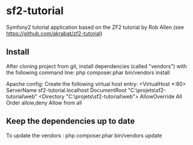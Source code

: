 sf2-tutorial
============

Symfony2 tutorial application based on the ZF2 tutorial by Rob Allen (see https://github.com/akrabat/zf2-tutorial)

Install
-------
After cloning project from git, install dependencies (called "vendors") with the following command line:
php composer.phar bin/vendors install

Apache config:
Create the following virtual host entry:
<VirtualHost *:80>
    ServerName sf2-tutorial.localhost
    DocumentRoot "C:\projets\sf2-tutorial\web"
    <Directory "C:\projets\sf2-tutorial\web">
        AllowOverride All
        Order allow,deny
        Allow from all
    </Directory>
</VirtualHost>

Keep the dependencies up to date
--------------------------------
To update the vendors :
php composer.phar bin/vendors update
